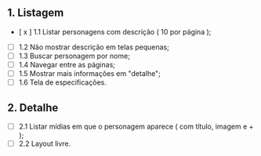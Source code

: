## 1. Listagem
- [ x ] 1.1 Listar personagens com descrição ( 10 por página );
- [ ] 1.2 Não mostrar descrição em telas pequenas;
- [ ] 1.3 Buscar personagem por nome;
- [ ] 1.4 Navegar entre as páginas;
- [ ] 1.5 Mostrar mais informações em "detalhe";
- [ ] 1.6 Tela de especificações.

## 2. Detalhe
- [ ] 2.1 Listar mídias em que o personagem aparece ( com título, imagem e + );
- [ ] 2.2 Layout livre.
